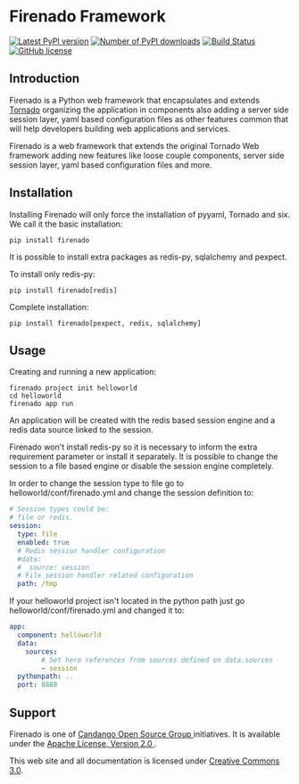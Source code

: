 # Firenado Framework 

[![Latest PyPI version](https://img.shields.io/pypi/v/firenado.svg)](https://pypi.org/project/firenado/)
[![Number of PyPI downloads](https://img.shields.io/pypi/dm/firenado.svg)](https://pypi.org/project/firenado/)
[![Build Status](https://img.shields.io/endpoint.svg?url=https%3A%2F%2Factions-badge.atrox.dev%2Fcandango%2Ffirenado%2Fbadge&style=flat)](https://actions-badge.atrox.dev/candango/firenado/goto)
[![GitHub license](https://img.shields.io/github/license/candango/firenado)](https://github.com/candango/firenado/blob/develop/LICENSE)

## Introduction

Firenado is a Python web framework that encapsulates and extends
[Tornado](http://www.tornadoweb.org) organizing the application in
components also adding a server side session layer, yaml based configuration
files as other features common that will help developers building web
applications and services.

Firenado is a web framework that extends the original Tornado Web framework
adding new features like loose couple components, server side session layer, 
yaml based configuration files and more.

## Installation

Installing Firenado will only force the installation of pyyaml, Tornado and
six. We call it the basic installation:

```
pip install firenado
```

It is possible to install extra packages as redis-py, sqlalchemy and pexpect.

To install only redis-py:

```
pip install firenado[redis]
```

Complete installation:

```
pip install firenado[pexpect, redis, sqlalchemy]
```

## Usage

Creating and running a new application:

```shell
firenado project init helloworld
cd helloworld
firenado app run
```

An application will be created with the redis based session engine
and a redis data source linked to the session.

Firenado won't install redis-py so it is necessary to inform the extra
requirement parameter or install it separately. It is possible to change 
the session to a file based engine or disable the session engine completely.

In order to change the session type to file go to helloworld/conf/firenado.yml
and change the session definition to:

```yaml
# Session types could be:
# file or redis.
session:
  type: file
  enabled: true
  # Redis session handler configuration
  #data:
  #  source: session
  # File session handler related configuration
  path: /tmp
```

If your helloworld project isn't located in the python path just go 
helloworld/conf/firenado.yml and changed it to:

```yaml
app:
  component: helloworld
  data:
    sources:
        # Set here references from sources defined on data.sources
        - session
  pythonpath: ..
  port: 8888
```

## Support

Firenado is one of [Candango Open Source Group
](http://www.candango.org/projects/) initiatives. It is available under
the [Apache License, Version 2.0
](http://www.apache.org/licenses/LICENSE-2.0.html).

This web site and all documentation is licensed under [Creative
Commons 3.0](http://creativecommons.org/licenses/by/3.0/).
